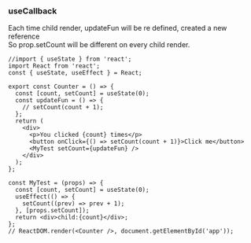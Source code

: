### useCallback

Each time child render, updateFun will be re defined, created a new reference  
So prop.setCount will be different on every child render.
```
//import { useState } from 'react';
import React from 'react';
const { useState, useEffect } = React;

export const Counter = () => {
  const [count, setCount] = useState(0);
  const updateFun = () => {
    // setCount(count + 1);
  };
  return (
    <div>
      <p>You clicked {count} times</p>
      <button onClick={() => setCount(count + 1)}>Click me</button>
      <MyTest setCount={updateFun} />
    </div>
  );
};

const MyTest = (props) => {
  const [count, setCount] = useState(0);
  useEffect(() => {
    setCount((prev) => prev + 1);
  }, [props.setCount]);
  return <div>child:{count}</div>;
};
// ReactDOM.render(<Counter />, document.getElementById('app'));
```